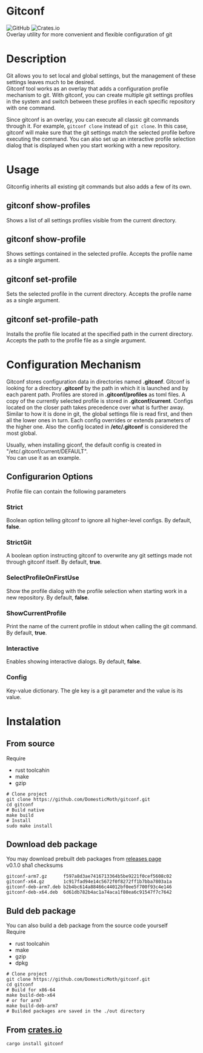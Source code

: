 # Gitconf
![GitHub](https://img.shields.io/github/license/DomesticMoth/gitconf)
![Crates.io](https://img.shields.io/crates/v/gitconf)  
Overlay utility for more convenient and flexible configuration of git

# Description
Git allows you to set local and global settings, but the management of these settings leaves much to be desired.   
Gitconf tool works as an overlay that adds a configuration profile mechanism to git.
With gitconf, you can create multiple git settings profiles in the system and switch between these profiles in each specific repository with one command.  
  
Since gitconf is an overlay, you can execute all classic git commands through it.
For example, `gitconf clone` instead of `git clone`.
In this case, gitconf will make sure that the git settings match the selected profile before executing the command.
You can also set up an interactive profile selection dialog that is displayed when you start working with a new repository.

# Usage
Gitconfig inherits all existing git commands but also adds a few of its own.  
## gitconf show-profiles
Shows a list of all settings profiles visible from the current directory.
## gitconf show-profile
Shows settings contained in the selected profile. Accepts the profile name as a single argument.
## gitconf set-profile
Sets the selected profile in the current directory. Accepts the profile name as a single argument.
## gitconf set-profile-path
Installs the profile file located at the specified path in the current directory.  
Accepts the path to the profile file as a single argument.

# Configuration Mechanism
Gitconf stores configuration data in directories named **.gitconf**.
Gitconf is looking for a directory **.gitconf** by the path in which it is launched and by each parent path.
Profiles are stored in **.gitconf/profiles** as toml files.
A copy of the currently selected profile is stored in **.gitconf/current**.
Configs located on the closer path takes precedence over what is further away.
Similar to how it is done in git, the global settings file is read first, and then all the lower ones in turn.
Each config overrides or extends parameters of the higher one.
Also the config located in **/etc/.gitconf** is considered the most global.  
  
Usually, when installing giconf, the default config is created in "/etc/.gitconf/current/DEFAULT".  
You can use it as an example.
## Configurarion Options
Profile file can contain the following parameters
### Strict
Boolean option telling gitconf to ignore all higher-level configs. By default, **false**.
### StrictGit
A boolean option instructing gitconf to overwrite any git settings made not through gitconf itself. By default, **true**.
### SelectProfileOnFirstUse
Show the profile dialog with the profile selection when starting work in a new repository. By default, **false**.
### ShowCurrentProfile
Print the name of the current profile in stdout when calling the git command. By default, **true**.
### Interactive
Enables showing interactive dialogs. By default, **false**.
### Config
Key-value dictionary. The gle key is a git parameter and the value is its value.

# Instalation
## From source
Require
+ rust toolcahin
+ make
+ gzip

```
# Clone project
git clone https://github.com/DomesticMoth/gitconf.git
cd gitconf
# Build native
make build
# Install
sudo make install
```
## Download deb package
You may download prebuilt deb packages from [releases page](https://github.com/DomesticMoth/gitconf/releases)   
v0.1.0 sha1 checksums 
``` 
gitconf-arm7.gz      f597a8d3ae7416713364b5be9221f0cef5608c02
gitconf-x64.gz       1c917fad94e14c5672f0f8272ff1b7bba7803a1a
gitconf-deb-arm7.deb b2b4bc614a88466c44012bf0ee5f700f93c4e146
gitconf-deb-x64.deb  6d61db782b4ac1a74aca1f80ea6c91547f7c7642
```
## Buld deb package
You can also build a deb package from the source code yourself  
Require
+ rust toolcahin
+ make
+ gzip
+ dpkg

```
# Clone project
git clone https://github.com/DomesticMoth/gitconf.git
cd gitconf
# Build for x86-64
make build-deb-x64
# or for arm7
make build-deb-arm7
# Builded packages are saved in the ./out directory
```
## From [crates.io](https://crates.io/crates/gitconf)
```
cargo install gitconf
```
